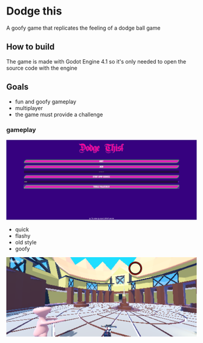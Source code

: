 # Dodge this
 A goofy game that replicates the feeling of a dodge ball game

## How to build
 The game is made with Godot Engine 4.1 so it's only needed to open the source code with the engine

## Goals

- fun and goofy gameplay
- multiplayer
- the game must provide a challenge

### gameplay
![Alt text](<readme images/mainMenu.png>)

- quick
- flashy
- old style
- goofy

![Alt text](<readme images/gameplay.png>)